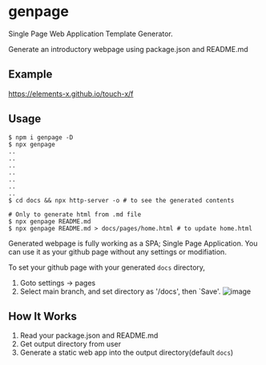 # genpage
Single Page Web Application Template Generator.

Generate an introductory webpage using package.json and README.md

## Example
https://elements-x.github.io/touch-x/f

## Usage
```
$ npm i genpage -D
$ npx genpage
..
..
..
..
..
..
..
$ cd docs && npx http-server -o # to see the generated contents

# Only to generate html from .md file
$ npx genpage README.md 
$ npx genpage README.md > docs/pages/home.html # to update home.html
```

Generated webpage is fully working as a SPA; Single Page Application. 
You can use it as your github page without any settings or modifiation.

To set your github page with your generated `docs` directory,

1. Goto settings -> pages
2. Select main branch, and set directory as '/docs', then `Save'.
![image](https://user-images.githubusercontent.com/1437734/130330192-81adb6f3-4082-471c-ab69-80c8145592f2.png)


## How It Works
1. Read your package.json and README.md
2. Get output directory from user
3. Generate a static web app into the output directory(default `docs`)

